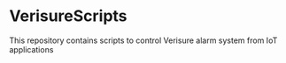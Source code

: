 # VerisureScripts
This repository contains scripts to control Verisure alarm system from IoT applications
